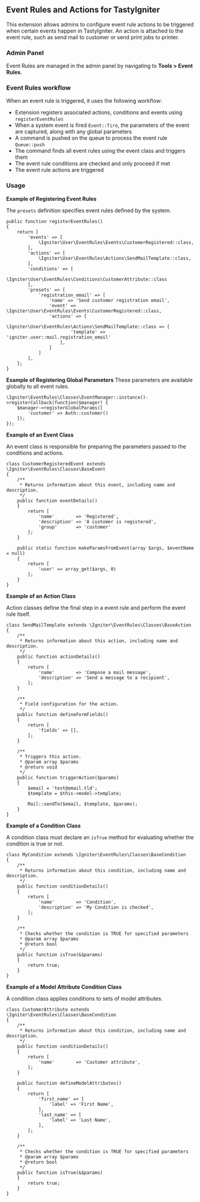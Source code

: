## Event Rules and Actions for TastyIgniter

This extension allows admins to configure event rule actions to be triggered when certain events happen in TastyIgniter. 
An action is attached to the event rule, such as send mail to customer or send print jobs to printer.

### Admin Panel

Event Rules are managed in the admin panel by navigating to **Tools > Event Rules**.

### Event Rules workflow

When an event rule is triggered, it uses the following workflow:

- Extension registers associated actions, conditions and events using `registerEventRules`
- When a system event is fired `Event::fire`, the parameters of the event are captured, along with any global parameters
- A command is pushed on the queue to process the event rule `Queue::push`
- The command finds all event rules using the event class and triggers them
- The event rule conditions are checked and only proceed if met
- The event rule actions are triggered

### Usage

**Example of Registering Event Rules**

The `presets` definition specifies event rules defined by the system.

```
public function registerEventRules()
{
    return [
        'events' => [
            \Igniter\User\EventRules\Events\CustomerRegistered::class,
        ],
        'actions' => [
            \Igniter\User\EventRules\Actions\SendMailTemplate::class,
        ],
        'conditions' => [
            \Igniter\User\EventRules\Conditions\CustomerAttribute::class
        ],
        'presets' => [
            'registration_email' => [
                'name' => 'Send customer registration email',
                'event' => \Igniter\User\EventRules\Events\CustomerRegistered::class,
                'actions' => [
                    \Igniter\User\EventRules\Actions\SendMailTemplate::class => [
                        'template' => 'igniter.user::mail.registration_email'
                    ],
                ]
            ]
        ],
    ];
}
```

**Example of Registering Global Parameters**
These parameters are available globally to all event rules.

```
\Igniter\EventRules\Classes\EventManager::instance()->registerCallback(function($manager) {
    $manager->registerGlobalParams([
        'customer' => Auth::customer()
    ]);
});
```

**Example of an Event Class**

An event class is responsible for preparing the parameters passed to the conditions and actions.

```
class CustomerRegisteredEvent extends \Igniter\EventRules\Classes\BaseEvent
{
    /**
     * Returns information about this event, including name and description.
     */
    public function eventDetails()
    {
        return [
            'name'        => 'Registered',
            'description' => 'A customer is registered',
            'group'       => 'customer'
        ];
    }

    public static function makeParamsFromEvent(array $args, $eventName = null)
    {
        return [
            'user' => array_get($args, 0)
        ];
    }
}
```

**Example of an Action Class**

Action classes define the final step in a event rule and perform the event rule itself.

```
class SendMailTemplate extends \Igniter\EventRules\Classes\BaseAction
{
    /**
     * Returns information about this action, including name and description.
     */
    public function actionDetails()
    {
        return [
            'name'        => 'Compose a mail message',
            'description' => 'Send a message to a recipient',
        ];
    }

    /**
     * Field configuration for the action.
     */
    public function defineFormFields()
    {
        return [
            'fields' => [],
        ];
    }

    /**
     * Triggers this action.
     * @param array $params
     * @return void
     */
    public function triggerAction($params)
    {
        $email = 'test@email.tld';
        $template = $this->model->template;

        Mail::sendTo($email, $template, $params);
    }
}
```

**Example of a Condition Class**

A condition class must declare an `isTrue` method for evaluating whether the condition is true or not.

```
class MyCondition extends \Igniter\EventRules\Classes\BaseCondition
{
    /**
     * Returns information about this condition, including name and description.
     */
    public function conditionDetails()
    {
        return [
            'name'        => 'Condition',
            'description' => 'My Condition is checked',
        ];
    }

    /**
     * Checks whether the condition is TRUE for specified parameters
     * @param array $params
     * @return bool
     */
    public function isTrue(&$params)
    {
        return true;
    }
}
```

**Example of a Model Attribute Condition Class**

A condition class applies conditions to sets of model attributes.

```
class CustomerAttribute extends \Igniter\EventRules\Classes\BaseCondition
{
    /**
     * Returns information about this condition, including name and description.
     */
    public function conditionDetails()
    {
        return [
            'name'        => 'Customer attribute',
        ];
    }
    
    public function defineModelAttributes()
    {
        return [
            'first_name' => [
                'label' => 'First Name',
            ],
            'last_name' => [
                'label' => 'Last Name',
            ],
        ];
    }

    /**
     * Checks whether the condition is TRUE for specified parameters
     * @param array $params
     * @return bool
     */
    public function isTrue(&$params)
    {
        return true;
    }
}
```
